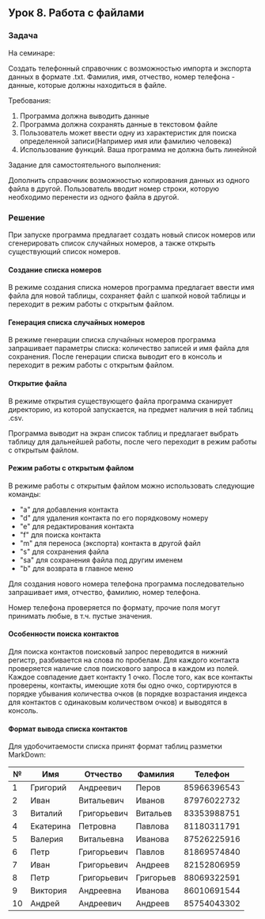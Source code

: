 ## Урок 8. Работа с файлами

### Задача

На семинаре:

Создать телефонный справочник с
возможностью импорта и экспорта данных в
формате .txt. Фамилия, имя, отчество, номер
телефона - данные, которые должны находиться
в файле.

Требования:

1. Программа должна выводить данные
2. Программа должна сохранять данные в
текстовом файле
3. Пользователь может ввести одну из
характеристик для поиска определенной
записи(Например имя или фамилию
человека)
4. Использование функций. Ваша программа
не должна быть линейной

Задание для самостоятельного выполнения:

Дополнить справочник возможностью копирования данных из одного файла в другой. Пользователь вводит номер строки, которую необходимо перенести из одного файла в другой.

### Решение

При запуске программа предлагает создать новый список номеров 
или сгенерировать список случайных номеров, а также открыть 
существующий список номеров.

#### Создание списка номеров

В режиме создания списка номеров программа предлагает ввести имя
файла для новой таблицы, сохраняет файл с шапкой новой таблицы и переходит
в режим работы с открытым файлом.

#### Генерация списка случайных номеров

В режиме генерации списка случайных номеров программа 
запрашивает параметры списка: количество записей и имя 
файла для сохранения. После генерации списка выводит его
в консоль и переходит в режим работы с открытым файлом.

#### Открытие файла

В режиме открытия существующего файла программа 
сканирует директорию, из которой запускается, на предмет
наличия в ней таблиц .csv.

Программа выводит на экран список таблиц и предлагает выбрать
таблицу для дальнейшей работы, после чего переходит в режим работы с открытым файлом.

#### Режим работы с открытым файлом

В режиме работы с открытым файлом можно использовать следующие команды:

- "a" для добавления контакта
- "d" для удаления контакта по его порядковому номеру
- "e" для редактирования контакта
- "f" для поиска контакта
- "m" для переноса (экспорта) контакта в другой файл
- "s" для сохранения файла
- "sa" для сохранения файла под другим именем
- "b" для возврата в главное меню

Для создания нового номера телефона программа последовательно
запрашивает имя, отчество, фамилию, номер телефона.

Номер телефона проверяется по формату, прочие поля 
могут принимать любые, в т.ч. пустые значения.

#### Особенности поиска контактов

Для поиска контактов поисковый запрос переводится в нижний регистр,
разбивается на слова по пробелам. Для каждого контакта проверяется
наличие слов поискового запроса в каждом из полей. Каждое совпадение
дает контакту 1 очко. После того, как все контакты проверены, контакты,
имеющие хотя бы одно очко, сортируются в порядке убывания количества очков
(в порядке возрастания индекса для контактов с одинаковым количеством очков)
и выводятся в консоль.

#### Формат вывода списка контактов

Для удобочитаемости списка принят формат таблиц разметки MarkDown:

| №  | Имя       | Отчество    | Фамилия   | Телефон     | 
|----|-----------|-------------|-----------|-------------|
| 1  | Григорий  | Андреевич   | Перов     | 85966396543 | 
| 2  | Иван      | Витальевич  | Иванов    | 87976022732 | 
| 3  | Виталий   | Григорьевич | Витальев  | 83353988751 | 
| 4  | Екатерина | Петровна    | Павлова   | 81180311791 | 
| 5  | Валерия   | Витальевна  | Иванова   | 87526225916 | 
| 6  | Петр      | Григорьевич | Павлов    | 81869574840 | 
| 7  | Иван      | Григорьевич | Андреев   | 82152806959 | 
| 8  | Петр      | Григорьевич | Григорьев | 88069322591 | 
| 9  | Виктория  | Андреевна   | Иванова   | 86010691544 | 
| 10 | Андрей    | Андреевич   | Андреев   | 85754043302 | 